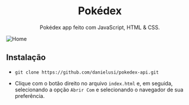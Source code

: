 <h1 align="center">Pokédex</h1>
<p align="center">Pokédex app feito com JavaScript, HTML & CSS.</p>

![Home](https://github.com/danielusi/pokedex-api/blob/master/images/print.png)

## Instalação

- `git clone https://github.com/danielusi/pokedex-api.git`

- Clique com o botão direito no arquivo `index.html` e, em seguida, selecionando a opção `Abrir Com` e selecionando o navegador de sua preferência.

